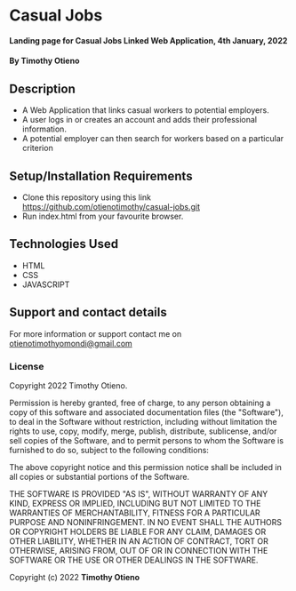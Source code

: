 # Casual Jobs

#### Landing page for Casual Jobs Linked Web Application, 4th January, 2022

#### By **Timothy Otieno**

## Description
* A Web Application that links casual workers to potential employers.
* A user logs in or creates an account and adds their professional information.
* A potential employer can then search for workers based on a particular criterion

## Setup/Installation Requirements
* Clone this repository using this link <https://github.com/otienotimothy/casual-jobs.git>
* Run index.html from your favourite browser.

## Technologies Used
* HTML
* CSS
* JAVASCRIPT

## Support and contact details
For more information or support contact me on <otienotimothyomondi@gmail.com>

### License
Copyright 2022 Timothy Otieno.

Permission is hereby granted, free of charge, to any person obtaining a copy of this software and associated documentation files (the "Software"), to deal in the Software without restriction, including without limitation the rights to use, copy, modify, merge, publish, distribute, sublicense, and/or sell copies of the Software, and to permit persons to whom the Software is furnished to do so, subject to the following conditions:

The above copyright notice and this permission notice shall be included in all copies or substantial portions of the Software.

THE SOFTWARE IS PROVIDED "AS IS", WITHOUT WARRANTY OF ANY KIND, EXPRESS OR IMPLIED, INCLUDING BUT NOT LIMITED TO THE WARRANTIES OF MERCHANTABILITY, FITNESS FOR A PARTICULAR PURPOSE AND NONINFRINGEMENT. IN NO EVENT SHALL THE AUTHORS OR COPYRIGHT HOLDERS BE LIABLE FOR ANY CLAIM, DAMAGES OR OTHER LIABILITY, WHETHER IN AN ACTION OF CONTRACT, TORT OR OTHERWISE, ARISING FROM, OUT OF OR IN CONNECTION WITH THE SOFTWARE OR THE USE OR OTHER DEALINGS IN THE SOFTWARE.

Copyright (c) 2022 **Timothy Otieno**